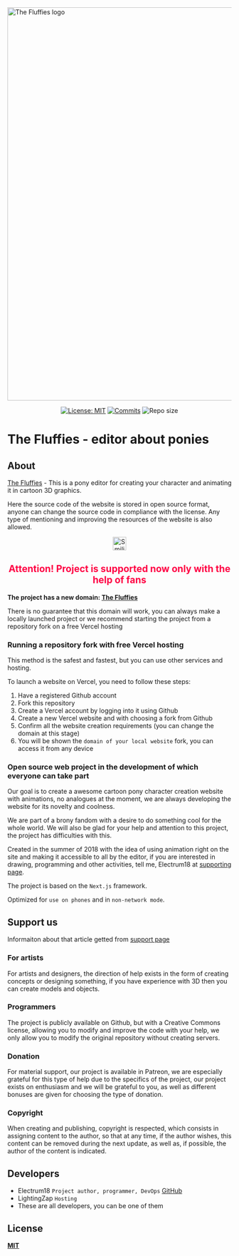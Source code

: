 <a href="https://the-fluffies.vercel.app" target="_blank" alt="The Fluffies website" rel="noopener noreferrer">
  <img width="882" src="https://raw.githubusercontent.com/Electrum18/The-Fluffies/master/public/img/announcement.png" alt="The Fluffies logo">
</a>

<p align="center">
  <a href="https://github.com/Electrum18/The-Fluffies/blob/master/LICENSE"><img src="https://img.shields.io/badge/license-MIT-green.svg" alt="License: MIT"></a>
  <a href="https://github.com/Electrum18/The-Fluffies/commits/master"><img src="https://img.shields.io/github/last-commit/Electrum18/The-Fluffies.svg" alt="Commits"></a>
  <img src="https://img.shields.io/github/repo-size/Electrum18/The-Fluffies.svg" alt="Repo size">
</p>

# The Fluffies - editor about ponies

## About

[The Fluffies](https://the-fluffies.vercel.app/) - This is a pony editor for creating your character and animating it in cartoon 3D graphics.

Here the source code of the website is stored in open source format, anyone can change the source code in compliance with the license. Any type of mentioning and improving the resources of the website is also allowed.

<p align="center">
<img width="30" src="https://files.everypony.ru/smiles/09/de/61c292.png" alt="Smiling Fluttershy">
</p>

<h2 style="color: #f04; text-align: center"> Attention! Project is supported now only with the help of fans </h2>

**The project has a new domain: [The Fluffies](https://the-fluffies.vercel.app/)**

There is no guarantee that this domain will work, you can always make a locally launched project or we recommend starting the project from a repository fork on a free Vercel hosting

### Running a repository fork with free Vercel hosting

This method is the safest and fastest, but you can use other services and hosting.

To launch a website on Vercel, you need to follow these steps:

1. Have a registered Github account
2. Fork this repository
3. Create a Vercel account by logging into it using Github
4. Create a new Vercel website and with choosing a fork from Github
5. Confirm all the website creation requirements (you can change the domain at this stage)
6. You will be shown the `domain of your local website` fork, you can access it from any device

### Open source web project in the development of which everyone can take part

Our goal is to create a awesome cartoon pony character creation website with animations, no analogues at the moment, we are always developing the website for its novelty and coolness.

We are part of a brony fandom with a desire to do something cool for the whole world. We will also be glad for your help and attention to this project, the project has difficulties with this.

Created in the summer of 2018 with the idea of ​​using animation right on the site and making it accessible to all by the editor, if you are interested in drawing, programming and other activities, tell me, Electrum18 at [supporting page](https://the-fluffies.vercel.app/support).

The project is based on the `Next.js` framework.

Optimized for `use on phones` and in `non-network mode`.

## Support us

Informaiton about that article getted from [support page](https://the-fluffies.vercel.app/support)

### For artists

For artists and designers, the direction of help exists in the form of creating concepts or designing something, if you have experience with 3D then you can create models and objects.

### Programmers

The project is publicly available on Github, but with a Creative Commons license, allowing you to modify and improve the code with your help, we only allow you to modify the original repository without creating servers.

### Donation

For material support, our project is available in Patreon, we are especially grateful for this type of help due to the specifics of the project, our project exists on enthusiasm and we will be grateful to you, as well as different bonuses are given for choosing the type of donation.

### Copyright

When creating and publishing, copyright is respected, which consists in assigning content to the author, so that at any time, if the author wishes, this content can be removed during the next update, as well as, if possible, the author of the content is indicated.

## Developers

- Electrum18 `Project author, programmer, DevOps` [GitHub](https://github.com/Electrum18)
- LightingZap `Hosting`
- These are all developers, you can be one of them

## License

**[MIT](https://github.com/Electrum18/The-Fluffies/blob/master/LICENSE)**

